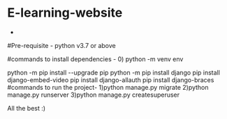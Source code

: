 # E-learning-website
-
#Pre-requisite - python v3.7 or above

#commands to install dependencies - 0) python -m venv env

python -m pip install --upgrade pip
python -m pip install django
pip install django-embed-video
pip install django-allauth
pip install django-braces
#commands to run the project- 1)python manage.py migrate 2)python manage.py runserver 3)python manage.py createsuperuser

All the best :)
